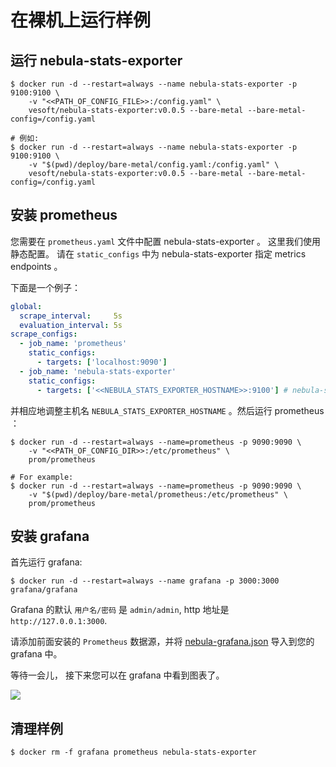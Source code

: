 # 在裸机上运行样例

## 运行 nebula-stats-exporter

```shell
$ docker run -d --restart=always --name nebula-stats-exporter -p 9100:9100 \
    -v "<<PATH_OF_CONFIG_FILE>>:/config.yaml" \
    vesoft/nebula-stats-exporter:v0.0.5 --bare-metal --bare-metal-config=/config.yaml

# 例如:
$ docker run -d --restart=always --name nebula-stats-exporter -p 9100:9100 \
    -v "$(pwd)/deploy/bare-metal/config.yaml:/config.yaml" \
    vesoft/nebula-stats-exporter:v0.0.5 --bare-metal --bare-metal-config=/config.yaml
```

## 安装 prometheus

您需要在 `prometheus.yaml` 文件中配置 nebula-stats-exporter 。 这里我们使用静态配置。 请在 `static_configs` 中为 nebula-stats-exporter 指定 metrics endpoints 。

下面是一个例子：

```yaml
global:
  scrape_interval:     5s
  evaluation_interval: 5s
scrape_configs:
  - job_name: 'prometheus'
    static_configs:
      - targets: ['localhost:9090']
  - job_name: 'nebula-stats-exporter'
    static_configs:
      - targets: ['<<NEBULA_STATS_EXPORTER_HOSTNAME>>:9100'] # nebula-stats-exporter metrics endpoints
```

并相应地调整主机名 `NEBULA_STATS_EXPORTER_HOSTNAME` 。然后运行 prometheus ：

```shell
$ docker run -d --restart=always --name=prometheus -p 9090:9090 \
    -v "<<PATH_OF_CONFIG_DIR>>:/etc/prometheus" \
    prom/prometheus

# For example:
$ docker run -d --restart=always --name=prometheus -p 9090:9090 \
    -v "$(pwd)/deploy/bare-metal/prometheus:/etc/prometheus" \
    prom/prometheus
```

## 安装 grafana

首先运行 grafana:

```shell
$ docker run -d --restart=always --name grafana -p 3000:3000 grafana/grafana
```

Grafana 的默认 `用户名/密码` 是 `admin/admin`, http 地址是 `http://127.0.0.1:3000`.

请添加前面安装的 `Prometheus` 数据源，并将 [nebula-grafana.json](../grafana/nebula-grafana.json) 导入到您的 grafana 中。

等待一会儿， 接下来您可以在 grafana 中看到图表了。

![](https://user-images.githubusercontent.com/51590253/84129424-860abb80-aa74-11ea-9208-c5a66cade0f8.gif)

## 清理样例

```shell
$ docker rm -f grafana prometheus nebula-stats-exporter
```
